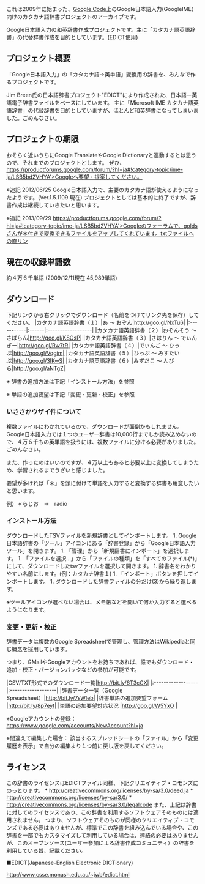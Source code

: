 これは2009年に始まった、[Google Code](https://code.google.com/archive/p/google-ime-user-dictionary-ja-en/)上のGoogle日本語入力(GoogleIME）向けのカタカナ語辞書プロジェクトのアーカイブです。

Google日本語入力の和英辞書作成プロジェクトです。主に「カタカナ語英語辞書」の代替辞書作成を目的としています。(EDICT使用)

## プロジェクト概要

「Google日本語入力」の「カタカナ語→英単語」変換用の辞書を、みんなで作るプロジェクトです。

Jim Breen氏の日本語辞書プロジェクト"EDICT"により作成された、日本語－英語電子辞書ファイルをベースにしています。 主に「Microsoft IME カタカナ語英語辞書」の代替辞書を目的としていますが、ほとんど和英辞書になってしまいました。ごめんなさい。

## プロジェクトの期限

おそらく近いうちにGoogle TranslateやGoogle Dictionaryと連動するとは思うので、それまでのプロジェクトとします。 ぜひ、https://productforums.google.com/forum/?hl=ja#!category-topic/ime-ja/LSB5bd2VHYA'>Googleへ要望・提案してください。

※追記 2012/06/25 Google日本語入力で、主要のカタカナ語が使えるようになったようです。(Ver.1.5.1109 現在) プロジェクトとしては基本的に終了ですが、辞書作成は継続していきたいと思います。

※追記 2013/09/29 https://productforums.google.com/forum/?hl=ja#!category-topic/ime-ja/LSB5bd2VHYA'>Googleのフォーラムで、goldsさんが＊付きで変換できるファイルをアップしてくれています。txtファイルへの直リン

## 現在の収録単語数

約４万６千単語 (2009/12/11現在 45,989単語)

## ダウンロード

下記リンクから右クリックでダウンロード（名前をつけてリンク先を保存）してください。 |カタカナ語英語辞書（１）|あ ～ おぞん|http://goo.gl/NxTu6| |:-----------|:------|:------------------| |カタカナ語英語辞書（２）|おぞんそう ～ さばらん|http://goo.gl/K8OsP| |カタカナ語英語辞書（３）|さはりん ～ でぃんぎー|http://goo.gl/Rw7tR| |カタカナ語英語辞書（４）|でぃんご ～ ひっぷ|http://goo.gl/Vqgim| |カタカナ語英語辞書（５）|ひっぷ ～ みすたいぷ|http://goo.gl/3IKwS| |カタカナ語英語辞書（６）|みずだこ ～ んびら|http://goo.gl/aNTgZ|

※ 辞書の追加方法は下記「インストール方法」を参照

※ 単語の追加要望は下記「変更・更新・校正」を参照

### いささかウザイ件について

複数ファイルにわかれているので、ダウンロードが面倒かもしれません。 Google日本語入力では１つのユーザー辞書は10,000行までしか読み込めないので、４万６千もの英単語を扱うには、複数ファイルに分ける必要がありました。ごめんなさい。

また、作ったのはいいのですが、４万以上もあると必要以上に変換してしまうため、学習されるまでうざいと感じました。

要望が多ければ「＊」を頭に付けて単語を入力すると変換する辞書も用意したいと思います。

例）＊らじお　→　radio

### インストール方法

ダウンロードしたTSVファイルを新規辞書としてインポートします。 1. Google日本語辞書の「ツール」アイコンにある「辞書登録」から「Google日本語入力ツール」を開きます。 1. 「管理」から「新規辞書にインポート」を選択します。 1. 「ファイルを選択...」から「ファイルの種類」を「すべてのファイル(*)」にして、ダウンロードしたtsvファイルを選択して開きます。 1. 辞書名をわかりやすい名前にします。(例：カタカナ辞書１) 1. 「インポート」ボタンを押してインポートします。 1. ダウンロードした辞書ファイルの分だけ(3)から繰り返します。

※ツールアイコンが選べない場合は、メモ帳などを開いて何か入力すると選べるようになります。

### 変更・更新・校正

辞書データは複数のGoogle Spreadsheetで管理し、管理方法はWikipediaと同じ概念を採用しています。

つまり、GMailやGoogleアカウントをお持ちであれば、誰でもダウンロード・追加・校正・バージョンバックなどの参加が可能です。

|CSV/TXT形式でのダウンロード一覧|http://bit.ly/6T3cCX| |:------------------|:-------------------| |辞書データ一覧（Google Spreadsheet）|http://bit.ly/7sWIeb| |辞書単語の追加要望フォーム |http://bit.ly/8p7eyt| |単語の追加要望対応状況 |http://goo.gl/W5YxO |

※Googleアカウントの登録： https://www.google.com/accounts/NewAccount?hl=ja

※間違えて編集した場合： 該当するスプレッドシートの「ファイル」から「変更履歴を表示」で自分の編集より１つ前に戻し版を戻してください。

## ライセンス
この辞書のライセンスはEDICTファイル同様、下記クリエイティブ・コモンズにのっとります。 * http://creativecommons.org/licenses/by-sa/3.0/deed.ja * http://creativecommons.org/licenses/by-sa/3.0/ * http://creativecommons.org/licenses/by-sa/3.0/legalcode また、上記は辞書に対してのライセンスであり、この辞書を利用するソフトウェアそのものには適用されません。 つまり、ソフトウェアそのものが同様のクリエイティブ・コモンズである必要はありませんが、標準でこの辞書を組み込んでいる場合や、この辞書を一部でもカスタマイズして利用している場合は、連絡の必要はありませんが、このオープンソース(ユーザー参加による辞書作成コミュニティ）の辞書を利用している旨、記載ください。

■EDICT(Japanese-English Electronic DICTionary)

http://www.csse.monash.edu.au/~jwb/edict.html
